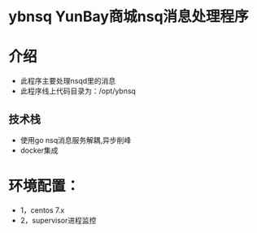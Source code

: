 # ybnsq YunBay商城nsq消息处理程序

# 介绍

* 此程序主要处理nsqd里的消息
* 此程序线上代码目录为：/opt/ybnsq

## 技术栈

- 使用go nsq消息服务解耦,异步削峰
- docker集成


# 环境配置：

* 1，centos 7.x
* 2，supervisor进程监控




